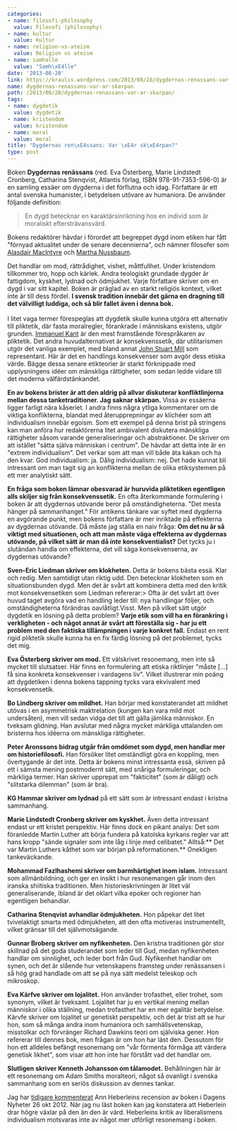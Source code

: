 ```yaml
---
categories:
- name: filosofi-philosophy
  value: Filosofi (philosophy)
- name: kultur
  value: Kultur
- name: religion-vs-ateism
  value: Religion vs ateism
- name: samhalle
  value: "Samh\xE4lle"
date: '2013-08-28'
link: https://kraulis.wordpress.com/2013/08/28/dygdernas-renassans-var-ar-skarpan/
name: dygdernas-renassans-var-ar-skarpan
path: /2013/08/28/dygdernas-renassans-var-ar-skarpan/
tags:
- name: dygdetik
  value: dygdetik
- name: kristendom
  value: kristendom
- name: moral
  value: moral
title: "Dygdernas ren\xE4ssans: Var \xE4r sk\xE4rpan?"
type: post
---
```

Boken **Dygdernas renässans** (red. Eva Österberg, Marie Lindstedt Cronberg, Catharina Stenqvist, Atlantis förlag, ISBN 978-91-7353-596-0) är en samling essäer om dygderna i det förflutna och idag. Författare är ett antal svenska humanister, i betydelsen utövare av humaniora. De använder följande definition:

> En dygd betecknar en karaktärsinriktning hos en individ som är moraliskt eftersträvansvärd.

Bokens redaktörer hävdar i förordet att begreppet dygd inom etiken har fått "förnyad aktualitet under de senare decennierna", och nämner filosofer som [Alasdair MacIntyre](http://en.wikipedia.org/wiki/Alasdair_MacIntyre) och [Martha Nussbaum](http://en.wikipedia.org/wiki/Martha_Nussbaum).

Det handlar om mod, rättrådighet, vishet, måttfullhet. Under kristendom tillkommer tro, hopp och kärlek. Andra teologiskt grundade dygder är fattigdom, kyskhet, lydnad och ödmjukhet. Varje författare skriver om en dygd i var sitt kapitel. Boken är präglad av en starkt religiös kontext, vilket inte är till dess fördel. **I svensk tradition innebär det gärna en dragning till det välvilligt luddiga, och så blir fallet även i denna bok.**<br /> <br /> I litet vaga termer förespeglas att dygdetik skulle kunna utgöra ett alternativ till pliktetik, där fasta moralregler, förankrade i människans existens, utgör grunden. [Immanuel Kant](http://sv.wikipedia.org/wiki/Immanuel_Kant) är den mest framstående förespråkaren av pliktetik. Det andra huvudalternativet är konsekvenssetik, där utilitarismen utgör det vanliga exemplet, med bland annat [John Stuart Mill](http://sv.wikipedia.org/wiki/John_Stuart_Mill) som representant. Här är det en handlings konsekvenser som avgör dess etiska värde. Bägge dessa senare etikteorier är starkt förknippade med upplysningens idéer om mänskliga rättigheter, som sedan ledde vidare till det moderna välfärdstänkandet.

**En av bokens brister är att den aldrig på allvar diskuterar konfliktlinjerna mellan dessa tanketraditioner. Jag saknar skärpan.** Vissa av essäerna ligger farligt nära kåseriet. I andra finns några ytliga kommentarer om de viktiga konflikterna, blandat med återupprepningar av klichéer som att individualism innebär egoism. Som ett exempel på denna brist på stringens kan man anföra hur redaktörerna litet ambivalent diskutera mänskliga rättigheter såsom varande generaliseringar och abstraktioner. De skriver om att istället "sätta själva människan i centrum". De hävdar att detta inte är en "extrem individualism". Det verkar som att man vill både äta kakan och ha den kvar. God individualism: ja. Dålig individualism: nej. Det hade kunnat bli intressant om man tagit sig an konflikterna mellan de olika etiksystemen på ett mer analytiskt sätt.

**En fråga som boken lämnar obesvarad är huruvida pliktetiken egentligen alls skiljer sig från konsekvenssetik.** En ofta återkommande formulering i boken är att dygdernas utövande beror på omständigheterna. "Det mesta hänger på sammanhanget." För antikens tänkare var syftet med dygderna en avgörande punkt, men bokens författare är mer inriktade på effekterna av dygdernas utövande. Då måste jag ställa en naiv fråga: **Om det nu är så viktigt med situationen, och att man måste väga effekterna av dygdernas utövande, på vilket sätt är man då *inte* konsekventialist?** Det tycks ju i slutändan handla om effekterna, det vill säga konsekvenserna, av dygdernas utövande?

**Sven-Eric Liedman skriver om klokheten.** Detta är bokens bästa essä. Klar och redig. Men samtidigt utan riktig udd. Den betecknar klokheten som en situationsbunden dygd. Men det är svårt att kombinera detta med den kritik mot konsekvensetiken som Liedman refererar:> Ofta är det svårt att över huvud taget avgöra vad en handling leder till: nya handlingar följer, och omständigheterna förändras oavlåtligt.Visst. Men på vilket sätt utgör dygdetik en lösning på detta problem? **Varje etik som vill ha en förankring i verkligheten - och något annat är svårt att föreställa sig - har ju ett problem med den faktiska tillämpningen i varje konkret fall.** Endast en rent rigid pliktetik skulle kunna ha en fix färdig lösning på det problemet, tycks det mig.

**Eva Österberg skriver om mod.** Ett välskrivet resonemang, men inte så mycket till slutsatser. Här finns en formulering att etiska riktlinjer "måste [...] få sina konkreta konsekvenser i vardagens liv". Vilket illustrerar min poäng att dygdetiken i denna bokens tappning tycks vara ekvivalent med konsekvensetik.

**Bo Lindberg skriver om mildhet.** Han börjar med konstaterandet att mildhet utövas i en asymmetrisk maktrelation (kungen kan vara mild mot undersåten), men vill sedan vidga det till att gälla jämlika människor. En tveksam glidning. Han avslutar med några mycket märkliga uttalanden om bristerna hos idéerna om mänskliga rättigheter.

**Peter Aronssons bidrag utgår från omdömet som dygd, men handlar mer om historiefilosofi.** Han försöker litet omständligt göra en koppling, men övertygande är det inte. Detta är bokens minst intressanta essä, skriven på ett i sämsta mening postmodernt sätt, med snåriga formuleringar, och märkliga termer. Han skriver upprepat om "fakticitet" (som är dåligt) och "slitstarka dilemman" (som är bra).

**KG Hammar skriver om lydnad** på ett sätt som är intressant endast i kristna sammanhang.

**Marie Lindstedt Cronberg skriver om kyskhet.** Även detta intressant endast ur ett kristet perspektiv. Här finns dock en pikant analys: Det som föranledde Martin Luther att börja fundera på katolska kyrkans regler var att hans kropp "sände signaler som inte låg i linje med celibatet." Alltså:** Det var Martin Luthers kåthet som var början på reformationen.** Onekligen tankeväckande.

**Mohammad Fazlhashemi skriver om barmhärtighet inom islam.** Intressant som allmänbildning, och ger en insikt i hur resonemangen går inom den iranska shiitiska traditionen. Men historieskrivningen är litet väl generaliserande, ibland är det oklart vilka epoker och regioner han egentligen behandlar.

**Catharina Stenqvist avhandlar ödmjukheten.** Hon påpekar det litet tvivelaktigt smarta med ödmjukheten, att den ofta motiveras instrumentellt, vilket gränsar till det självmotsägande.

**Gunnar Broberg skriver om nyfikenheten.** Den kristna traditionen gör stor skillnad på det goda studerandet som leder till Gud, medan nyfikenheten handlar om sinnlighet, och leder bort från Gud. Nyfikenhet handlar om synen, och det är slående hur vetenskapens framsteg under renässansen i så hög grad handlade om att se på nya sätt medelst teleskop och mikroskop.

**Eva Kärfve skriver om lojalitet.** Hon använder trofasthet, eller trohet, som synonym, vilket är tveksamt. Lojalitet har ju en vertikal mening mellan människor i olika ställning, medan trofasthet har en mer egalitär betydelse. Kärvfe skriver om lojalitet ur genetiskt perspektiv, och det är trist att se hur hon, som så många andra inom humaniora och samhällsvetenskap, misstolkar och förvränger Richard Dawkins teori om själviska gener. Hon refererar till dennes bok, men frågan är om hon har läst den. Dessutom för hon ett alldeles befängt resonemang om "vår förmenta förmåga att värdera genetisk likhet", som visar att hon inte har förstått vad det handlar om.

**Slutligen skriver Kenneth Johansson om tålamodet.** Behållningen här är ett resonemang om Adam Smiths moralteori, något så ovanligt i svenska sammanhang som en seriös diskussion av dennes tankar.

Jag har [tidigare kommenterat](/2012/10/29/moralfilosofi-dygd-istallet-for-politik/) Ann Heberleins recension av boken i Dagens Nyheter 26 okt 2012. När jag nu läst boken kan jag konstatera att Heberlein drar högre växlar på den än den är värd. Heberleins kritik av liberalismens individualism motsvaras inte av något mer utförligt resonemang i boken.

